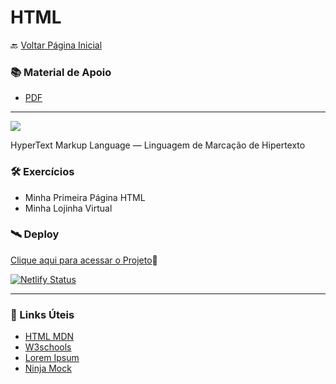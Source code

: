 # HTML

🔙 [Voltar Página Inicial](https://github.com/brseghese/vtex-hiring-coders-3)

<h3> 📚 Material de Apoio</h3>

- [PDF](https://drive.google.com/file/d/1eEREI8-V-bZjUxqPx0s7UqrDWaYkjg7j/view)

---

<img src="https://img.shields.io/badge/HTML5-E34F26?style=for-the-badge&logo=html5&logoColor=white"/>

HyperText Markup Language — Linguagem de Marcação de Hipertexto

<h3> 🛠️​ Exercícios</h3>

- Minha Primeira Página HTML
- Minha Lojinha Virtual

<h3> 🛰️ Deploy</h3>

[Clique aqui para acessar o Projeto](https://heringcoders3-html.netlify.app/)🔗

[![Netlify Status](https://api.netlify.com/api/v1/badges/7a54eac9-dcff-4bd2-8e2d-4297f443c8a0/deploy-status)](https://app.netlify.com/sites/heringcoders3-html/deploys)

---

<h3> 🔗​ Links Úteis</h3>

- [HTML MDN](https://developer.mozilla.org/pt-BR/docs/Web/HTML)
- [W3schools](https://www.w3schools.com/html/)
- [Lorem Ipsum](https://www.lipsum.com/)
- [Ninja Mock](https://ninjamock.com/)
